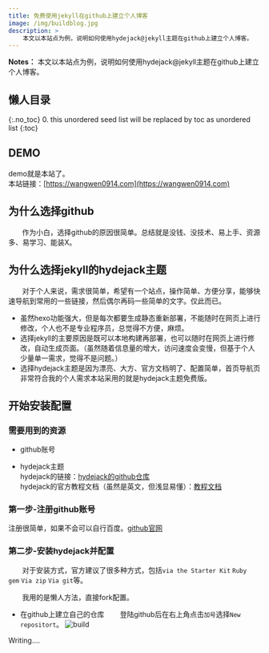 ```yaml
---
title: 免费使用jekyll在github上建立个人博客
image: /img/buildblog.jpg
description: >
    本文以本站点为例，说明如何使用hydejack@jekyll主题在github上建立个人博客。
---
```


**Notes：**
本文以本站点为例，说明如何使用hydejack@jekyll主题在github上建立个人博客。

## 懒人目录
{:.no_toc}
0. this unordered seed list will be replaced by toc as unordered list
{:toc}

## DEMO
demo就是本站了。  
本站链接：[https://wangwen0914.com](https://wangwen0914.com)
## 为什么选择github
&#160; &#160; &#160; &#160;作为小白，选择github的原因很简单。总结就是没钱、没技术、易上手、资源多、易学习、能装X。
## 为什么选择jekyll的hydejack主题
&#160; &#160; &#160; &#160;对于个人来说，需求很简单，希望有一个站点，操作简单、方便分享，能够快速导航到常用的一些链接，然后偶尔再码一些简单的文字。仅此而已。
- 虽然hexo功能强大，但是每次都要生成静态重新部署，不能随时在网页上进行修改，个人也不是专业程序员，总觉得不方便，麻烦。
- 选择jekyll的主要原因是既可以本地构建再部署，也可以随时在网页上进行修改，自动生成页面。（虽然随着信息量的增大，访问速度会变慢，但基于个人少量单一需求，觉得不是问题。）
- 选择hydejack主题是因为漂亮、大方、官方文档明了、配置简单，首页导航页非常符合我的个人需求本站采用的就是hydejack主题免费版。
## 开始安装配置
### 需要用到的资源
- github账号  
- hydejack主题  
hydejack的链接：[hydejack的github仓库][hydejack]  
hydejack的官方教程文档（虽然是英文，但浅显易懂）：[教程文档][readme]  

	[github]: https://github.com/
	[hydejack]: https://github.com/qwtel/hydejack-starter-kit
	[readme]: https://hydejack.com/docs/

### 第一步-注册github账号
注册很简单，如果不会可以自行百度。[github官网][github]
### 第二步-安装hydejack并配置
&#160; &#160; &#160; &#160;对于安装方式，官方建议了很多种方式，包括`via the Starter Kit` `Ruby gem` `Via zip` `Via git`等。  

&#160; &#160; &#160; &#160;我用的是懒人方法，直接fork配置。
- 在github上建立自己的仓库
&#160; &#160; &#160; &#160;登陆github后在右上角点击`加号`选择`New repositort`。
![build](httPs://wangwen0914.com/img/buildblog/build.jpg)


Writing....
